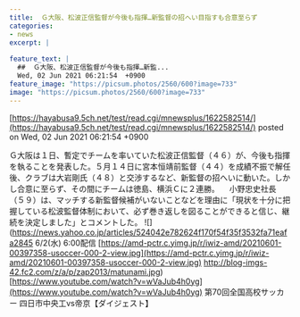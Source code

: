 ```yaml
---
title:  Ｇ大阪、松波正信監督が今後も指揮…新監督の招へい目指すも合意至らず  
categories:
- news
excerpt: |
  
feature_text: |
  ##  Ｇ大阪、松波正信監督が今後も指揮…新監...
  Wed, 02 Jun 2021 06:21:54  +0900
feature_image: "https://picsum.photos/2560/600?image=733"
image: "https://picsum.photos/2560/600?image=733"
---
```


[https://hayabusa9.5ch.net/test/read.cgi/mnewsplus/1622582514/](https://hayabusa9.5ch.net/test/read.cgi/mnewsplus/1622582514/)
posted on Wed, 02 Jun 2021 06:21:54  +0900

<!--more-->

Ｇ大阪は１日、暫定でチームを率いていた松波正信監督（４６）が、今後も指揮を執ることを発表した。５月１４日に宮本恒靖前監督（４４）を成績不振で解任後、クラブは大岩剛氏（４８）と交渉するなど、新監督の招へいに動いた。しかし合意に至らず、その間にチームは徳島、横浜Ｃに２連勝。 　小野忠史社長（５９）は、マッチする新監督候補がいないことなどを理由に「現状を十分に把握している松波監督体制において、必ず巻き返しを図ることができると信じ、継続を決定しました」とコメントした。 ![](https://news.yahoo.co.jp/articles/524042e782624f170f54f35f3532fa71eafa2845 6/2(水) 6:00配信 [https://amd-pctr.c.yimg.jp/r/iwiz-amd/20210601-00397358-usoccer-000-2-view.jpg](https://amd-pctr.c.yimg.jp/r/iwiz-amd/20210601-00397358-usoccer-000-2-view.jpg) http://blog-imgs-42.fc2.com/z/a/p/zap2013/matunami.jpg) [https://www.youtube.com/watch?v=wVaJub4h0yg](https://www.youtube.com/watch?v=wVaJub4h0yg) 第70回全国高校サッカー 四日市中央工vs帝京【ダイジェスト】
